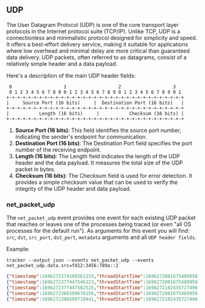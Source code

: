 ## UDP

The User Datagram Protocol (UDP) is one of the core transport layer protocols in
the Internet protocol suite (TCP/IP). Unlike TCP, UDP is a connectionless and
minimalistic protocol designed for simplicity and speed. It offers a best-effort
delivery service, making it suitable for applications where low overhead and
minimal delay are more critical than guaranteed data delivery. UDP packets,
often referred to as datagrams, consist of a relatively simple header and a data
payload.

Here's a description of the main UDP header fields:

```
 0                   1                   2                   3
 0 1 2 3 4 5 6 7 8 9 0 1 2 3 4 5 6 7 8 9 0 1 2 3 4 5 6 7 8 9 0 1
+-+-+-+-+-+-+-+-+-+-+-+-+-+-+-+-+-+-+-+-+-+-+-+-+-+-+-+-+-+-+-+-+
|     Source Port (16 bits)     |  Destination Port (16 bits)   |
+-+-+-+-+-+-+-+-+-+-+-+-+-+-+-+-+-+-+-+-+-+-+-+-+-+-+-+-+-+-+-+-+
|           Length (16 bits)     |           Checksum (16 bits) |
+-+-+-+-+-+-+-+-+-+-+-+-+-+-+-+-+-+-+-+-+-+-+-+-+-+-+-+-+-+-+-+-+
```

1. **Source Port (16 bits)**: This field identifies the source port number, indicating the sender's endpoint for communication.
2. **Destination Port (16 bits)**: The Destination Port field specifies the port number of the receiving endpoint.
3. **Length (16 bits)**: The Length field indicates the length of the UDP header and the data payload. It measures the total size of the UDP packet in bytes.
4. **Checksum (16 bits)**: The Checksum field is used for error detection. It provides a simple checksum value that can be used to verify the integrity of the UDP header and data payload.

### net_packet_udp

The `net_packet_udp` event provides one event for each existing UDP packet that
reaches or leaves one of the processes being traced (or even "all OS processes
for the default run"). As arguments for this event you will find: `src`, `dst`,
`src_port`, `dst_port`, `metadata` arguments and all `UDP header fields`.

Example:

```console
tracker --output json --events net_packet_udp --events net_packet_udp.data.src=fd12:3456:789a::2
```

```json
{"timestamp":1696272374106561233,"threadStartTime":1696272081675489950,"processorId":1,"processId":1108786,"cgroupId":5650,"threadId":1108786,"parentProcessId":1037836,"hostProcessId":1108786,"hostThreadId":1108786,"hostParentProcessId":1037836,"userId":1000,"mountNamespace":4026531841,"pidNamespace":4026531836,"processName":"nc","executable":{"path":""},"hostName":"rugged","containerId":"","container":{},"kubernetes":{},"eventId":"2003","eventName":"net_packet_udp","matchedPolicies":[""],"argsNum":5,"returnValue":0,"syscall":"write","stackAddresses":[0],"contextFlags":{"containerStarted":false,"isCompat":false},"threadEntityId":3953446441,"processEntityId":3953446441,"parentEntityId":2142180145,"args":[{"name":"src","type":"const char*","value":"fd12:3456:789a::2"},{"name":"dst","type":"const char*","value":"fd12:3456:789a::1"},{"name":"src_port","type":"u16","value":8080},{"name":"dst_port","type":"u16","value":37294},{"name":"proto_udp","type":"trace.ProtoUDP","value":{"srcPort":8080,"dstPort":37294,"length":12,"checksum":21543}}]}
{"timestamp":1696272377447546123,"threadStartTime":1696272081675489950,"processorId":1,"processId":1108786,"cgroupId":5650,"threadId":1108786,"parentProcessId":1037836,"hostProcessId":1108786,"hostThreadId":1108786,"hostParentProcessId":1037836,"userId":1000,"mountNamespace":4026531841,"pidNamespace":4026531836,"processName":"nc","executable":{"path":""},"hostName":"rugged","containerId":"","container":{},"kubernetes":{},"eventId":"2003","eventName":"net_packet_udp","matchedPolicies":[""],"argsNum":5,"returnValue":0,"syscall":"write","stackAddresses":[0],"contextFlags":{"containerStarted":false,"isCompat":false},"threadEntityId":3953446441,"processEntityId":3953446441,"parentEntityId":2142180145,"args":[{"name":"src","type":"const char*","value":"fd12:3456:789a::2"},{"name":"dst","type":"const char*","value":"fd12:3456:789a::1"},{"name":"src_port","type":"u16","value":8080},{"name":"dst_port","type":"u16","value":37294},{"name":"proto_udp","type":"trace.ProtoUDP","value":{"srcPort":8080,"dstPort":37294,"length":12,"checksum":21543}}]}
{"timestamp":1696272377447582525,"threadStartTime":1696272102435727490,"processorId":1,"processId":1108865,"cgroupId":5650,"threadId":1108865,"parentProcessId":1098248,"hostProcessId":1108865,"hostThreadId":1108865,"hostParentProcessId":1098248,"userId":1000,"mountNamespace":4026531841,"pidNamespace":4026531836,"processName":"nc","executable":{"path":""},"hostName":"rugged","containerId":"","container":{},"kubernetes":{},"eventId":"2003","eventName":"net_packet_udp","matchedPolicies":[""],"argsNum":5,"returnValue":0,"syscall":"","stackAddresses":[0],"contextFlags":{"containerStarted":false,"isCompat":false},"threadEntityId":2138584357,"processEntityId":2138584357,"parentEntityId":129643807,"args":[{"name":"src","type":"const char*","value":"fd12:3456:789a::2"},{"name":"dst","type":"const char*","value":"fd12:3456:789a::1"},{"name":"src_port","type":"u16","value":8080},{"name":"dst_port","type":"u16","value":37294},{"name":"proto_udp","type":"trace.ProtoUDP","value":{"srcPort":8080,"dstPort":37294,"length":12,"checksum":21543}}]}
{"timestamp":1696272386589678156,"threadStartTime":1696272081675489950,"processorId":6,"processId":1108786,"cgroupId":5650,"threadId":1108786,"parentProcessId":1037836,"hostProcessId":1108786,"hostThreadId":1108786,"hostParentProcessId":1037836,"userId":1000,"mountNamespace":4026531841,"pidNamespace":4026531836,"processName":"nc","executable":{"path":""},"hostName":"rugged","containerId":"","container":{},"kubernetes":{},"eventId":"2003","eventName":"net_packet_udp","matchedPolicies":[""],"argsNum":5,"returnValue":0,"syscall":"write","stackAddresses":[0],"contextFlags":{"containerStarted":false,"isCompat":false},"threadEntityId":3953446441,"processEntityId":3953446441,"parentEntityId":2142180145,"args":[{"name":"src","type":"const char*","value":"fd12:3456:789a::2"},{"name":"dst","type":"const char*","value":"fd12:3456:789a::1"},{"name":"src_port","type":"u16","value":8080},{"name":"dst_port","type":"u16","value":37294},{"name":"proto_udp","type":"trace.ProtoUDP","value":{"srcPort":8080,"dstPort":37294,"length":10,"checksum":21541}}]}
{"timestamp":1696272386589710441,"threadStartTime":1696272102435727490,"processorId":6,"processId":1108865,"cgroupId":5650,"threadId":1108865,"parentProcessId":1098248,"hostProcessId":1108865,"hostThreadId":1108865,"hostParentProcessId":1098248,"userId":1000,"mountNamespace":4026531841,"pidNamespace":4026531836,"processName":"nc","executable":{"path":""},"hostName":"rugged","containerId":"","container":{},"kubernetes":{},"eventId":"2003","eventName":"net_packet_udp","matchedPolicies":[""],"argsNum":5,"returnValue":0,"syscall":"","stackAddresses":[0],"contextFlags":{"containerStarted":false,"isCompat":false},"threadEntityId":2138584357,"processEntityId":2138584357,"parentEntityId":129643807,"args":[{"name":"src","type":"const char*","value":"fd12:3456:789a::2"},{"name":"dst","type":"const char*","value":"fd12:3456:789a::1"},{"name":"src_port","type":"u16","value":8080},{"name":"dst_port","type":"u16","value":37294},{"name":"proto_udp","type":"trace.ProtoUDP","value":{"srcPort":8080,"dstPort":37294,"length":10,"checksum":21541}}]}
```
